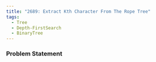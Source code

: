 ```yaml
---
title: "2689: Extract Kth Character From The Rope Tree"
tags:
  - Tree
  - Depth-FirstSearch
  - BinaryTree
---
```

### Problem Statement

